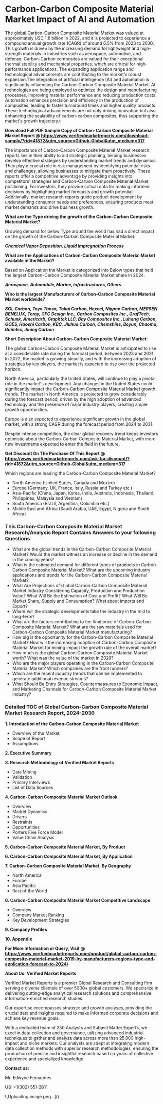 <h1>Carbon-Carbon Composite Material Market Impact of AI and Automation</h1>The global Carbon-Carbon Composite Material Market was valued at approximately USD 1.8 billion in 2022, and it is projected to experience a compound annual growth rate (CAGR) of around 6.5% from 2023 to 2030. This growth is driven by the increasing demand for lightweight and high-strength materials in industries such as aerospace, automotive, and defense. Carbon-Carbon composites are valued for their exceptional thermal stability and mechanical properties, which are critical for high-performance applications. The expanding application range and technological advancements are contributing to the market's robust expansion.The integration of artificial intelligence (AI) and automation is significantly influencing the Carbon-Carbon Composite Material Market. AI technologies are being employed to optimize the design and manufacturing processes, improving material performance and reducing production costs. Automation enhances precision and efficiency in the production of composites, leading to faster turnaround times and higher quality products. These technological advancements are not only driving innovation but also enhancing the scalability of carbon-carbon composites, thus supporting the market's growth trajectory.t</p><p id="" class=""><strong>Download Full PDF Sample Copy of Carbon-Carbon Composite Material Market Report @ <a href="https://www.verifiedmarketreports.com/download-sample/?rid=41872&utm_source=Github-Global&utm_medium=317" target="_blank">https://www.verifiedmarketreports.com/download-sample/?rid=41872&utm_source=Github-Global&utm_medium=317</a></strong></p><p>The importance of&nbsp;Carbon-Carbon Composite Material Market research reports lies in their ability to aid strategic planning, helping businesses develop effective strategies by understanding market trends and dynamics. They play a crucial role in risk management by identifying potential risks and challenges, allowing businesses to mitigate them proactively. These reports offer a competitive advantage by providing insights into competitors' strategies and Carbon-Carbon Composite Material Market positioning. For investors, they provide critical data for making informed decisions by highlighting market forecasts and growth potential. Additionally, market research reports guide product development by understanding consumer needs and preferences, ensuring products meet market demands and drive business growth.</p><p><strong>What are the&nbsp;Type driving the growth of the Carbon-Carbon Composite Material Market?</strong></p><p id="" class="">Growing demand for below Type around the world has had a direct impact on the growth of the Carbon-Carbon Composite Material Market:</p><em><strong>Chemical Vapor Deposition, Liquid Impregnation Process</strong></em></p><strong>What are the&nbsp;Applications&nbsp;of Carbon-Carbon Composite Material Market available in the Market?</strong></p><p id="" class="">Based on Application the Market is categorized into Below types that held the largest Carbon-Carbon Composite Material Market share In 2024.</p><em><strong>Aerospace, Automobile, Marine, Infrastructures, Others</strong></em></p><strong>Who is the largest Manufacturers of Carbon-Carbon Composite Material Market worldwide?</strong></p><p><em><strong>SGL Carbon, Toyo Tanso, Tokai Carbon, Hexcel, Nippon Carbon, MERSEN BENELUX, Toray, CFC Design Inc., Carbon Composites Inc., GrafTech, Schunk, Americarb, Graphtek LLC, Bay Composites Inc., Luhang Carbon, GOES, Haoshi Carbon, KBC, Jiuhua Carbon, Chemshine, Boyun, Chaoma, Baimtec, Jining Carbon</strong></em></p><p id="" class=""><strong>Short Description About Carbon-Carbon Composite Material Market:</strong></p><p>The global Carbon-Carbon Composite Material Market is anticipated to rise at a considerable rate during the forecast period, between 2023 and 2031. In 2022, the market is growing steadily, and with the increasing adoption of strategies by key players, the market is expected to rise over the projected horizon.</p><p>North America, particularly the United States, will continue to play a pivotal role in the market's development. Any changes in the United States could significantly impact the Carbon-Carbon Composite Material Market growth trends. The market in North America is projected to grow considerably during the forecast period, driven by the high adoption of advanced technology and the presence of major industry players, creating ample growth opportunities.</p><p>Europe is also expected to experience significant growth in the global market, with a strong CAGR during the forecast period from 2024 to 2031.</p><p>Despite intense competition, the clear global recovery trend keeps investors optimistic about the Carbon-Carbon Composite Material Market, with more new investments expected to enter the field in the future.</p><p id="" class=""><strong>Get Discount On The Purchase Of This Report @ <a href="https://www.verifiedmarketreports.com/ask-for-discount/?rid=41872&utm_source=Github-Global&utm_medium=317" target="_blank">https://www.verifiedmarketreports.com/ask-for-discount/?rid=41872&utm_source=Github-Global&utm_medium=317</a></strong></p>Which regions are leading the Carbon-Carbon Composite Material Market?</p><ul><li>North America (United States, Canada and Mexico)</li><li>Europe (Germany, UK, France, Italy, Russia and Turkey etc.)</li><li>Asia-Pacific (China, Japan, Korea, India, Australia, Indonesia, Thailand, Philippines, Malaysia and Vietnam)</li><li>South America (Brazil, Argentina, Columbia etc.)</li><li>Middle East and Africa (Saudi Arabia, UAE, Egypt, Nigeria and South Africa)</li></ul><h3 id="" class="">This Carbon-Carbon Composite Material Market Research/Analysis Report Contains Answers to your following Questions</h3><ul><li>What are the global trends in the Carbon-Carbon Composite Material Market? Would the market witness an increase or decline in the demand in the coming years?</li><li>What is the estimated demand for different types of products in Carbon-Carbon Composite Material Market? What are the upcoming industry applications and trends for the Carbon-Carbon Composite Material Market?</li><li>What Are Projections of Global Carbon-Carbon Composite Material Market Industry Considering Capacity, Production and Production Value? What Will Be the Estimation of Cost and Profit? What Will Be Market Share, Supply and Consumption? What about imports and Export?</li><li>Where will the strategic developments take the industry in the mid to long-term?</li><li>What are the factors contributing to the final price of Carbon-Carbon Composite Material Market? What are the raw materials used for Carbon-Carbon Composite Material Market manufacturing?</li><li>How big is the opportunity for the Carbon-Carbon Composite Material Market? How will the increasing adoption of Carbon-Carbon Composite Material Market for mining impact the growth rate of the overall market?</li><li>How much is the global Carbon-Carbon Composite Material Market worth? What was the value of the market In 2020?</li><li>Who are the major players operating in the Carbon-Carbon Composite Material Market? Which companies are the front runners?</li><li>Which are the recent industry trends that can be implemented to generate additional revenue streams?</li><li>What Should Be Entry Strategies, Countermeasures to Economic Impact, and Marketing Channels for Carbon-Carbon Composite Material Market Industry?</li></ul><h3 id="" class="">Detailed TOC of Global Carbon-Carbon Composite Material Market Research Report, 2024-2030</h3><p id="" class=""><strong>1. Introduction of the Carbon-Carbon Composite Material Market</strong></p><ul><li>Overview of the Market</li><li>Scope of Report</li><li>Assumptions</li></ul><p id="" class=""><strong>2. Executive Summary</strong></p><p id="" class=""><strong>3. Research Methodology of Verified Market Reports</strong></p><ul><li>Data Mining</li><li>Validation</li><li>Primary Interviews</li><li>List of Data Sources</li></ul><p id="" class=""><strong>4. Carbon-Carbon Composite Material Market Outlook</strong></p><ul><li>Overview</li><li>Market Dynamics</li><li>Drivers</li><li>Restraints</li><li>Opportunities</li><li>Porters Five Force Model</li><li>Value Chain Analysis</li></ul><p id="" class=""><strong>5. Carbon-Carbon Composite Material Market, By Product</strong></p><p id="" class=""><strong>6. Carbon-Carbon Composite Material Market, By Application</strong></p><p id="" class=""><strong>7. Carbon-Carbon Composite Material Market, By Geography</strong></p><ul><li>North America</li><li>Europe</li><li>Asia Pacific</li><li>Rest of the World</li></ul><p id="" class=""><strong>8. Carbon-Carbon Composite Material Market Competitive Landscape</strong></p><ul><li>Overview</li><li>Company Market Ranking</li><li>Key Development Strategies</li></ul><p id="" class=""><strong>9. Company Profiles</strong></p><p id="" class=""><strong>10. Appendix</strong></p><p id="" class=""><strong>For More Information or Query, Visit @ <a href="https://www.verifiedmarketreports.com/product/global-carbon-carbon-composite-material-market-2019-by-manufacturers-regions-type-and-application-forecast-to-2024/" target="_blank">https://www.verifiedmarketreports.com/product/global-carbon-carbon-composite-material-market-2019-by-manufacturers-regions-type-and-application-forecast-to-2024/</a></strong></p><p id="" class=""><strong>About Us: Verified Market Reports</strong></p><p id="" class="">Verified Market Reports is a premier Global Research and Consulting firm serving a diverse clientele of over 5000+ global customers. We specialize in delivering cutting-edge analytical research solutions and comprehensive information-enriched research studies.</p><p id="" class="">Our expertise encompasses strategic and growth analyses, providing the crucial data and insights required to make informed corporate decisions and achieve key revenue goals.</p><p id="" class="">With a dedicated team of 250 Analysts and Subject Matter Experts, we excel in data collection and governance, utilizing advanced industrial techniques to gather and analyze data across more than 25,000 high-impact and niche markets. Our analysts are adept at integrating modern data collection methods with superior research methodologies, ensuring the production of precise and insightful research based on years of collective experience and specialized knowledge.</p><p id="" class=""><strong>Contact us:</strong></p><p id="" class="">Mr. Edwyne Fernandes</p><p id="" class="">US: +1(302) 551-2611</p>
![Uploading image.png…]()
